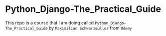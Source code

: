 # Python_Django-The_Practical_Guide
This repo is a course that I am doing called `Python_Django-The_Practical_Guide` by `Maximilian Schwarzmüller` from `Udemy`
